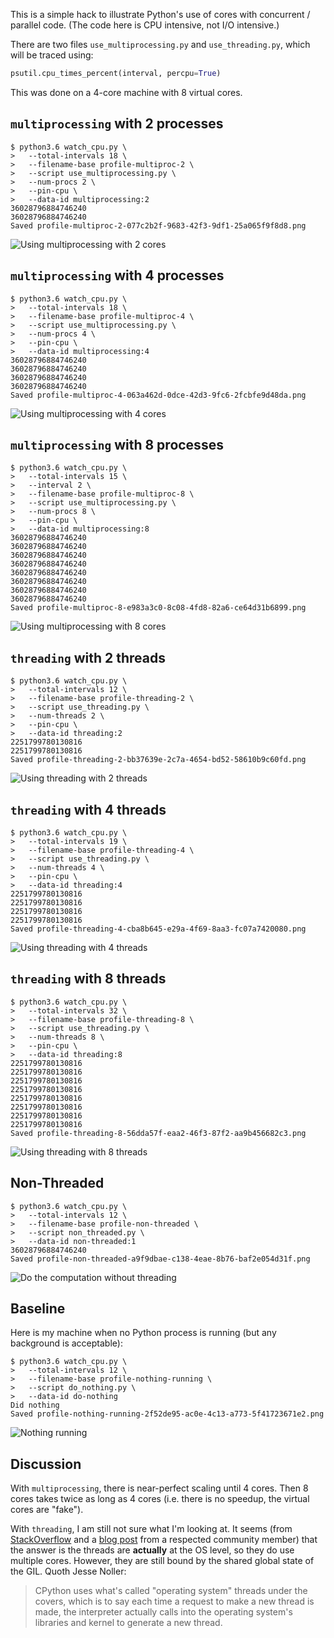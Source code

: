 This is a simple hack to illustrate Python's use of cores
with concurrent / parallel code. (The code here is CPU
intensive, not I/O intensive.)

There are two files `use_multiprocessing.py` and
`use_threading.py`, which will be traced using:

```python
psutil.cpu_times_percent(interval, percpu=True)
```

This was done on a 4-core machine with 8 virtual cores.

## `multiprocessing` with 2 processes

```
$ python3.6 watch_cpu.py \
>   --total-intervals 18 \
>   --filename-base profile-multiproc-2 \
>   --script use_multiprocessing.py \
>   --num-procs 2 \
>   --pin-cpu \
>   --data-id multiprocessing:2
36028796884746240
36028796884746240
Saved profile-multiproc-2-077c2b2f-9683-42f3-9df1-25a065f9f8d8.png
```

![Using multiprocessing with 2 cores][multiproc2]

[multiproc2]: https://gist.githubusercontent.com/dhermes/9c92cb6468ed39c51213b5e0a6176fb4/raw/profile-multiproc-2-077c2b2f-9683-42f3-9df1-25a065f9f8d8.png

## `multiprocessing` with 4 processes

```
$ python3.6 watch_cpu.py \
>   --total-intervals 18 \
>   --filename-base profile-multiproc-4 \
>   --script use_multiprocessing.py \
>   --num-procs 4 \
>   --pin-cpu \
>   --data-id multiprocessing:4
36028796884746240
36028796884746240
36028796884746240
36028796884746240
Saved profile-multiproc-4-063a462d-0dce-42d3-9fc6-2fcbfe9d48da.png
```

![Using multiprocessing with 4 cores][multiproc4]

[multiproc4]: https://gist.githubusercontent.com/dhermes/9c92cb6468ed39c51213b5e0a6176fb4/raw/profile-multiproc-4-063a462d-0dce-42d3-9fc6-2fcbfe9d48da.png

## `multiprocessing` with 8 processes

```
$ python3.6 watch_cpu.py \
>   --total-intervals 15 \
>   --interval 2 \
>   --filename-base profile-multiproc-8 \
>   --script use_multiprocessing.py \
>   --num-procs 8 \
>   --pin-cpu \
>   --data-id multiprocessing:8
36028796884746240
36028796884746240
36028796884746240
36028796884746240
36028796884746240
36028796884746240
36028796884746240
36028796884746240
Saved profile-multiproc-8-e983a3c0-8c08-4fd8-82a6-ce64d31b6899.png
```

![Using multiprocessing with 8 cores][multiproc8]

[multiproc8]: https://gist.githubusercontent.com/dhermes/9c92cb6468ed39c51213b5e0a6176fb4/raw/profile-multiproc-8-e983a3c0-8c08-4fd8-82a6-ce64d31b6899.png

## `threading` with 2 threads

```
$ python3.6 watch_cpu.py \
>   --total-intervals 12 \
>   --filename-base profile-threading-2 \
>   --script use_threading.py \
>   --num-threads 2 \
>   --pin-cpu \
>   --data-id threading:2
2251799780130816
2251799780130816
Saved profile-threading-2-bb37639e-2c7a-4654-bd52-58610b9c60fd.png
```

![Using threading with 2 threads][threading2]

[threading2]: https://gist.githubusercontent.com/dhermes/9c92cb6468ed39c51213b5e0a6176fb4/raw/profile-threading-2-bb37639e-2c7a-4654-bd52-58610b9c60fd.png

## `threading` with 4 threads

```
$ python3.6 watch_cpu.py \
>   --total-intervals 19 \
>   --filename-base profile-threading-4 \
>   --script use_threading.py \
>   --num-threads 4 \
>   --pin-cpu \
>   --data-id threading:4
2251799780130816
2251799780130816
2251799780130816
2251799780130816
Saved profile-threading-4-cba8b645-e29a-4f69-8aa3-fc07a7420080.png
```

![Using threading with 4 threads][threading4]

[threading4]: https://gist.githubusercontent.com/dhermes/9c92cb6468ed39c51213b5e0a6176fb4/raw/profile-threading-4-cba8b645-e29a-4f69-8aa3-fc07a7420080.png

## `threading` with 8 threads

```
$ python3.6 watch_cpu.py \
>   --total-intervals 32 \
>   --filename-base profile-threading-8 \
>   --script use_threading.py \
>   --num-threads 8 \
>   --pin-cpu \
>   --data-id threading:8
2251799780130816
2251799780130816
2251799780130816
2251799780130816
2251799780130816
2251799780130816
2251799780130816
2251799780130816
Saved profile-threading-8-56dda57f-eaa2-46f3-87f2-aa9b456682c3.png
```

![Using threading with 8 threads][threading8]

[threading8]: https://gist.githubusercontent.com/dhermes/9c92cb6468ed39c51213b5e0a6176fb4/raw/profile-threading-8-56dda57f-eaa2-46f3-87f2-aa9b456682c3.png

## Non-Threaded

```
$ python3.6 watch_cpu.py \
>   --total-intervals 12 \
>   --filename-base profile-non-threaded \
>   --script non_threaded.py \
>   --data-id non-threaded:1
36028796884746240
Saved profile-non-threaded-a9f9dbae-c138-4eae-8b76-baf2e054d31f.png
```

![Do the computation without threading][non-threaded]

[non-threaded]: https://gist.githubusercontent.com/dhermes/9c92cb6468ed39c51213b5e0a6176fb4/raw/profile-non-threaded-a9f9dbae-c138-4eae-8b76-baf2e054d31f.png

## Baseline

Here is my machine when no Python process is running (but any background
is acceptable):

```
$ python3.6 watch_cpu.py \
>   --total-intervals 12 \
>   --filename-base profile-nothing-running \
>   --script do_nothing.py \
>   --data-id do-nothing
Did nothing
Saved profile-nothing-running-2f52de95-ac0e-4c13-a773-5f41723671e2.png
```

![Nothing running][nothing]

[nothing]: https://gist.githubusercontent.com/dhermes/9c92cb6468ed39c51213b5e0a6176fb4/raw/profile-nothing-running-2f52de95-ac0e-4c13-a773-5f41723671e2.png

## Discussion

With `multiprocessing`, there is near-perfect scaling until 4 cores. Then
8 cores takes twice as long as 4 cores (i.e. there is no speedup, the
virtual cores are "fake").

With `threading`, I am still not sure what I'm looking at. It seems (from
[StackOverflow][1] and a [blog post][2] from a respected community member)
that the answer is the threads are **actually** at the OS level, so they
do use multiple cores. However, they are still bound by the shared global
state of the GIL. Quoth Jesse Noller:

> CPython uses what's called "operating system" threads under the covers,
> which is to say each time a request to make a new thread is made, the
> interpreter actually calls into the operating system's libraries and
> kernel to generate a new thread.

[1]: https://stackoverflow.com/a/4496918/1068170
[2]: http://jessenoller.com/2009/02/01/python-threads-and-the-global-interpreter-lock/
